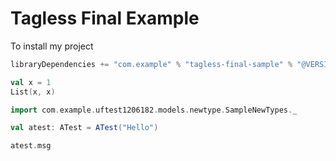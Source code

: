 # Tagless Final Example

To install my project
```scala
libraryDependencies += "com.example" % "tagless-final-sample" % "@VERSION@"
```

```scala mdoc
val x = 1
List(x, x)

import com.example.uftest1206182.models.newtype.SampleNewTypes._

val atest: ATest = ATest("Hello")

atest.msg
```